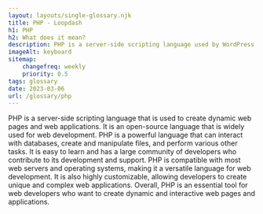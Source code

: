 ```yaml
--- 
layout: layouts/single-glossary.njk
title: PHP - Loopdash
h1: PHP
h2: What does it mean?
description: PHP is a server-side scripting language used by WordPress to dynamically generate web pages and handle database interactions.
imageAlt: keyboard
sitemap:
	changefreq: weekly
	priority: 0.5
tags: glossary
date: 2023-03-06
url: /glossary/php
---
```


PHP is a server-side scripting language that is used to create dynamic web pages and web applications. It is an open-source language that is widely used for web development. PHP is a powerful language that can interact with databases, create and manipulate files, and perform various other tasks. It is easy to learn and has a large community of developers who contribute to its development and support. PHP is compatible with most web servers and operating systems, making it a versatile language for web development. It is also highly customizable, allowing developers to create unique and complex web applications. Overall, PHP is an essential tool for web developers who want to create dynamic and interactive web pages and applications.
